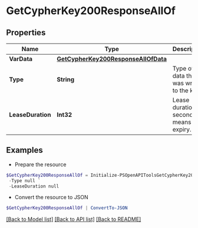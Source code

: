 # GetCypherKey200ResponseAllOf
## Properties

Name | Type | Description | Notes
------------ | ------------- | ------------- | -------------
**VarData** | [**GetCypherKey200ResponseAllOfData**](GetCypherKey200ResponseAllOfData.md) |  | [optional] 
**Type** | **String** | Type of data that was written to the key | [optional] 
**LeaseDuration** | **Int32** | Lease duration in seconds, 0 means no expiry. | [optional] 

## Examples

- Prepare the resource
```powershell
$GetCypherKey200ResponseAllOf = Initialize-PSOpenAPIToolsGetCypherKey200ResponseAllOf  -VarData null `
 -Type null `
 -LeaseDuration null
```

- Convert the resource to JSON
```powershell
$GetCypherKey200ResponseAllOf | ConvertTo-JSON
```

[[Back to Model list]](../README.md#documentation-for-models) [[Back to API list]](../README.md#documentation-for-api-endpoints) [[Back to README]](../README.md)


